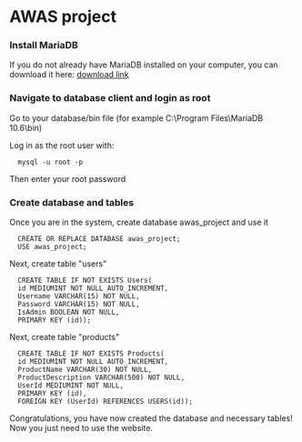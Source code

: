 # AWAS project

### Install MariaDB

If you do not already have MariaDB installed on your computer, you can download it here: [download link](https://mariadb.org/download/?t=mariadb&p=mariadb&r=10.6.7&os=windows&cpu=x86_64&pkg=msi&m=xtom_tal)

### Navigate to database client and login as root

Go to your database/bin file (for example C:\Program Files\MariaDB 10.6\bin)

Log in as the root user with:
```
  mysql -u root -p
```
  
Then enter your root password

### Create database and tables

Once you are in the system, create database awas_project and use it
```
  CREATE OR REPLACE DATABASE awas_project;
  USE awas_project;
```

Next, create table "users"
```
  CREATE TABLE IF NOT EXISTS Users(
  id MEDIUMINT NOT NULL AUTO_INCREMENT, 
  Username VARCHAR(15) NOT NULL, 
  Password VARCHAR(15) NOT NULL, 
  IsAdmin BOOLEAN NOT NULL, 
  PRIMARY KEY (id));
```

Next, create table "products"
```
  CREATE TABLE IF NOT EXISTS Products(
  id MEDIUMINT NOT NULL AUTO_INCREMENT, 
  ProductName VARCHAR(30) NOT NULL,
  ProductDescription VARCHAR(500) NOT NULL, 
  UserId MEDIUMINT NOT NULL, 
  PRIMARY KEY (id), 
  FOREIGN KEY (UserId) REFERENCES USERS(id));
```

Congratulations, you have now created the database and necessary tables! Now you just need to use the website.

